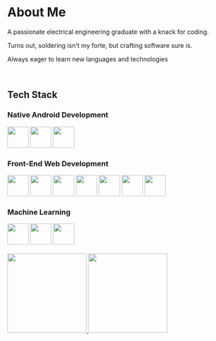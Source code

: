 <div align="left">
<h1>About Me</h1>
<p>A passionate electrical engineering graduate with a knack for coding.</p> 
<p>Turns out, soldering isn't my forte, but crafting software sure is.</p>
<p>Always eager to learn new languages and technologies</p>
<br>
<h2>Tech Stack</h2>
<h3>Native Android Development</h2>  
<img src="https://cdn.jsdelivr.net/gh/devicons/devicon/icons/kotlin/kotlin-original.svg" style="height: 3rem"/>
<img src="https://cdn.jsdelivr.net/gh/devicons/devicon/icons/androidstudio/androidstudio-original.svg" style="height: 3rem"/>
<img src="https://cdn.jsdelivr.net/gh/devicons/devicon/icons/firebase/firebase-plain-wordmark.svg" style="height: 3rem"/>
<h3>Front-End Web Development</h2>  
<img src="https://cdn.jsdelivr.net/gh/devicons/devicon@latest/icons/html5/html5-original.svg" style="height: 3rem"/>
<img src="https://cdn.jsdelivr.net/gh/devicons/devicon@latest/icons/css3/css3-original.svg" style="height: 3rem"/>
<img src="https://cdn.jsdelivr.net/gh/devicons/devicon@latest/icons/javascript/javascript-original.svg" style="height: 3rem"/>
<img src="https://cdn.jsdelivr.net/gh/devicons/devicon@latest/icons/react/react-original.svg" style="height: 3rem" />
<img src="https://cdn.jsdelivr.net/gh/devicons/devicon@latest/icons/express/express-original-wordmark.svg" style="height: 3rem"/>
<img src="https://cdn.jsdelivr.net/gh/devicons/devicon@latest/icons/tailwindcss/tailwindcss-original.svg" style="height: 3rem"/>
<img src="https://cdn.jsdelivr.net/gh/devicons/devicon@latest/icons/sass/sass-original.svg" style="height: 3rem"/>
<h3>Machine Learning</h3>
<img src="https://cdn.jsdelivr.net/gh/devicons/devicon@latest/icons/python/python-original.svg" style="height: 3rem"/>
<img src="https://cdn.jsdelivr.net/gh/devicons/devicon@latest/icons/tensorflow/tensorflow-original.svg" style="height: 3rem" />
<img src="https://cdn.jsdelivr.net/gh/devicons/devicon@latest/icons/jupyter/jupyter-original-wordmark.svg" style="height: 3rem" />
<br>
<br>
<a href="https://github.com/naozumi-nao">
  <img height="180em" src="https://github-readme-stats-eight-theta.vercel.app/api?username=bimadityo&show_icons=true&theme=algolia&include_all_commits=true&count_private=true"/>
  <img height="180em" src="https://github-readme-stats-eight-theta.vercel.app/api/top-langs/?username=bimadityo&layout=compact&langs_count=8&theme=algolia"/>
</a>
</div>
